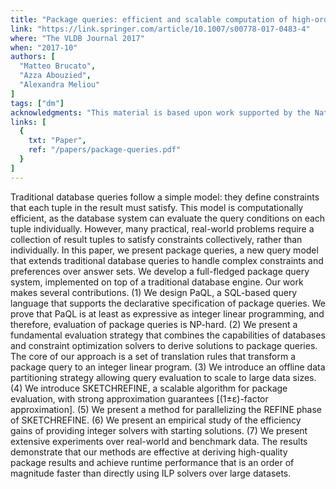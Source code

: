 ```yaml
---
title: "Package queries: efficient and scalable computation of high-order constraints"
link: "https://link.springer.com/article/10.1007/s00778-017-0483-4"
where: "The VLDB Journal 2017"
when: "2017-10"
authors: [ 
  "Matteo Brucato",
  "Azza Abouzied", 
  "Alexandra Meliou"
]
tags: ["dm"]
acknowledgments: "This material is based upon work supported by the National Science Foundation under Grants IIS-1420941, IIS- 1421322, and IIS-1453543." 
links: [
  {
    txt: "Paper",
    ref: "/papers/package-queries.pdf"
  }
]
---
```

Traditional database queries follow a simple model: they define constraints that each tuple in the result must satisfy. This model is computationally efficient, as the database system can evaluate the query conditions on each tuple individually. However, many practical, real-world problems require a collection of result tuples to satisfy constraints collectively, rather than individually. In this paper, we present package queries, a new query model that extends traditional database queries to handle complex constraints and preferences over answer sets. We develop a full-fledged package query system, implemented on top of a traditional database engine. Our work makes several contributions. (1) We design PaQL, a SQL-based query language that supports the declarative specification of package queries. We prove that PaQL is at least as expressive as integer linear programming, and therefore, evaluation of package queries is NP-hard. (2) We present a fundamental evaluation strategy that combines the capabilities of databases and constraint optimization solvers to derive solutions to package queries. The core of our approach is a set of translation rules that transform a package query to an integer linear program. (3) We introduce an offline data partitioning strategy allowing query evaluation to scale to large data sizes. (4) We introduce SKETCHREFINE, a scalable algorithm for package evaluation, with strong approximation guarantees [(1±ε)-factor approximation]. (5) We present a method for parallelizing the REFINE phase of SKETCHREFINE. (6) We present an empirical study of the efficiency gains of providing integer solvers with starting solutions. (7) We present extensive experiments over real-world and benchmark data. The results demonstrate that our methods are effective at deriving high-quality package results and achieve runtime performance that is an order of magnitude faster than directly using ILP solvers over large datasets.
